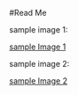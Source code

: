 #Read Me

sample image 1:

[sample Image 1](../sampleImages/sample1.png)

sample image 2:

[sample Image 2](../sampleImages/sample2.png)

